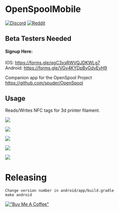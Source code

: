 # OpenSpoolMobile

[![Discord](https://img.shields.io/discord/1298381115706576907?logo=discord)](https://discord.gg/4EaXHu9CEj) [![Reddit](https://img.shields.io/badge/reddit-join-orange?logo=reddit)](https://www.reddit.com/r/openspool)  


## Beta Testers Needed

#### Signup Here: 


IOS: https://forms.gle/qgC3xsRWVQJDKWLg7  
Android: https://forms.gle/VGv4KYDpByGdvEyH9  


Companion app for the OpenSpool Project https://github.com/spuder/OpenSpool


## Usage

Reads/Writes NFC tags for 3d printer filament. 

![](./images/Screenshot%202025-01-03%20at%2020.57.15.png)

![](./images/Simulator%20Screenshot%20-%20iPhone%2016%20Pro%20Max%20-%202025-01-14%20at%2022.13.24.png)

![](./images/Simulator%20Screenshot%20-%20iPhone%2016%20Pro%20Max%20-%202025-01-14%20at%2022.14.44.png)

![](./images/Simulator%20Screenshot%20-%20iPhone%2016%20Pro%20Max%20-%202025-01-14%20at%2022.13.50.png)

![](./images/Simulator%20Screenshot%20-%20iPhone%2016%20Pro%20Max%20-%202025-01-14%20at%2022.13.31.png)


# Releasing

```
Change version number in android/app/build.gradle
make android
```

[!["Buy Me A Coffee"](https://www.buymeacoffee.com/assets/img/custom_images/orange_img.png)](https://www.buymeacoffee.com/openspool)
